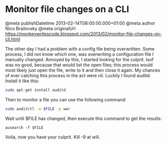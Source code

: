 # Monitor file changes on a CLI

@meta publishDatetime 2013-02-14T08:00:00.000+01:00
@meta author Nico Brailovsky
@meta originalUrl https://monkeywritescode.blogspot.com/2013/02/monitor-file-changes-on-cli.html

The other day I had a problem with a config file being overwritten. Some process, I did not know which one, was overwriting a configuration file I manually changed. Annoyed by this, I started looking for the culprit. lsof was no good, because that would list the open files; this process would most likely just open the file, write to it and then close it again. My chances of ever catching this process in the act were nil. Luckily I found auditd. Install it like this:

```bash
sudo apt-get install auditd
```

Then to monitor a file you can use the following command:

```bash
sudo auditctl -w $FILE -p war
```

Wait until $FILE has changed, then execute this command to get the results:

```
ausearch -f $FILE
```

Voila, now you have your culprit. Kill -9 at will.

